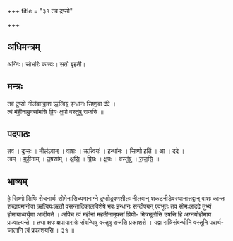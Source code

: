 +++
title = "३१ तव द्रप्सो"

+++
## अधिमन्त्रम्
अग्निः। सोभरिः काण्वः। सतो बृहती।

## मन्त्रः
तव॑ द्र॒प्सो नील॑वान्वा॒श ऋ॒त्विय॒ इन्धा॑नः सिष्ण॒वा द॑दे ।  
त्वं म॑ही॒नामु॒षसा॑मसि प्रि॒यः क्ष॒पो वस्तु॑षु राजसि ॥

## पदपाठः
तव॑ । द्र॒प्सः । नील॑ऽवान् । वा॒शः । ऋ॒त्वियः॑ । इन्धा॑नः । सि॒ष्णो॒ इति॑ । आ । द॒दे॒ ।  
त्वम् । म॒ही॒नाम् । उ॒षसा॑म् । अ॒सि॒ । प्रि॒यः । क्ष॒पः । वस्तु॑षु । रा॒ज॒सि॒ ॥

## भाष्यम्
हे सिष्णो सिषिः सेचनार्थः सोमेनासिच्यमानाग्ने द्रप्सोद्रवणशीलः नीलवान् शकटनीडेवस्थानात्तद्वान् वाशः कान्तः शब्दायमानोवा ऋत्वियःऋतौ वसन्तादिकालविशेषे भवः इन्धानः सन्दीपयन् एवंभूतः तव सोमःआददे तुभ्यं होमायाध्वर्युणा आदीयते । अपिच त्वं महीनां महतीनामुषसां प्रियो- मित्रभूतोसि उषसि हि अग्नयोहोमाय प्रज्वाल्यन्ते । तथा क्षपः क्षपायारात्रेः संबन्धिषु वस्तुषु राजसि प्रकाशसे । यद्वा रात्रिसंबन्धीनि वस्तूनि पदार्थ- जातानि त्वं प्रकाशयसि ॥ ३१ ॥